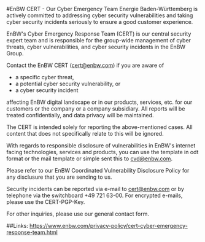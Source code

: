#EnBW CERT - Our Cyber Emergency Team
Energie Baden-Württemberg is actively committed to addressing cyber security vulnerabilities and taking cyber security incidents seriously to ensure a good customer experience.

EnBW's Cyber Emergency Response Team (CERT) is our central security expert team and is responsible for the group-wide management of cyber threats, cyber vulnerabilities, and cyber security incidents in the EnBW Group.

Contact the EnBW CERT (cert@enbw.com) if you are aware of

- a specific cyber threat,
- a potential cyber security vulnerability, or
- a cyber security incident

affecting EnBW digital landscape or in our products, services, etc. for our customers or the company or a company subsidiary. All reports will be treated confidentially, and data privacy will be maintained.

The CERT is intended solely for reporting the above-mentioned cases. All content that does not specifically relate to this will be ignored.

With regards to responsible disclosure of vulnerabilities in EnBW's internet facing technologies, services and products, you can use the template in odt format or the mail template or simple sent this to cvd@enbw.com.

Please refer to our EnBW Coordinated Vulnerability Disclosure Policy for any disclusure that you are sending to us.

Security incidents can be reported via e-mail to cert@enbw.com or by telephone via the switchboard +49 721 63-00. For encrypted e-mails, please use the CERT-PGP-Key.

For other inquiries, please use our general contact form.

##Links: 
https://www.enbw.com/privacy-policy/cert-cyber-emergency-response-team.html
